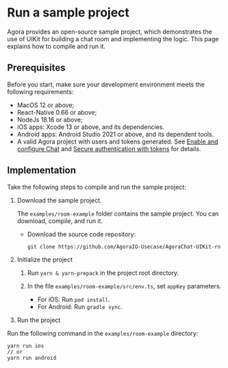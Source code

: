# Run a sample project

Agora provides an open-source sample project, which demonstrates the use of UIKit for building a chat room and implementing the logic. This page explains how to compile and run it. 

## Prerequisites

Before you start, make sure your development environment meets the following requirements:

- MacOS 12 or above;
- React-Native 0.66 or above;
- NodeJs 18.16 or above;
- iOS apps: Xcode 13 or above, and its dependencies.
- Android apps: Android Studio 2021 or above, and its dependent tools.
- A valid Agora project with users and tokens generated. See [Enable and configure Chat](https://docs.agora.io/en/agora-chat/get-started/enable) and [Secure authentication with tokens](https://docs.agora.io/en/agora-chat/develop/authentication) for details. 

## Implementation

Take the following steps to compile and run the sample project:

1. Download the sample project.

   The `examples/room-example` folder contains the sample project. You can download, compile, and run it.

   - Download the source code repository:

     ```
     git clone https://github.com/AgoraIO-Usecase/AgoraChat-UIKit-rn
     ```
   
2. Initialize the project

   1. Run `yarn & yarn-prepack` in the project root directory. 
   
   2. In the file `examples/room-example/src/env.ts`, set `appKey` parameters.
   
      - For iOS: Run `pod install`.
      - For Android: Run `gradle sync`.
      
3. Run the project

  Run the following command in the `examples/room-example` directory:

  ```
  yarn run ios
  // or
  yarn run android
  ```